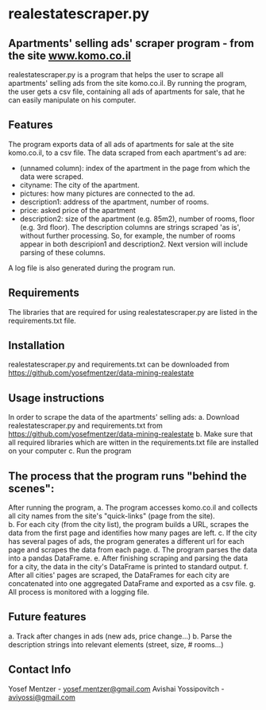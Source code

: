 # realestatescraper.py
## Apartments' selling ads' scraper program - from the site www.komo.co.il 


realestatescraper.py is a program that helps the user to scrape all apartments' selling ads from the site komo.co.il. 
By running the program, the user gets a csv file, containing all ads of apartments for sale, that he can easily manipulate on his computer.  


## Features

The program exports data of all ads of apartments for sale at the site komo.co.il, to a csv file. 
The data scraped from each apartment's ad are:
- (unnamed column): index of the apartment in the page from which the data were scraped.
- cityname: The city of the apartment.
- pictures: how many pictures are connected to the ad.
- description1: address of the apartment, number of rooms.
- price: asked price of the apartment
- description2: size of the apartment (e.g. 85m2), number of rooms, floor (e.g. 3rd floor).
The description columns are strings scraped 'as is', without further processing. So, for example, the number of rooms appear in both descripion1 and description2.
Next version will include parsing of these columns.

A log file is also generated during the program run.

## Requirements

The libraries that are required for using realestatescraper.py are listed in the requirements.txt file.


## Installation

realestatescraper.py and requirements.txt can be downloaded from https://github.com/yosefmentzer/data-mining-realestate


## Usage instructions

In order to scrape the data of the apartments' selling ads:
a. Download realestatescraper.py and requirements.txt from https://github.com/yosefmentzer/data-mining-realestate
b. Make sure that all required libraries which are witten in the requirements.txt file are installed on your computer
c. Run the program


## The process that the program runs "behind the scenes":

After running the program,
a. The program accesses komo.co.il and collects all city names from the site's "quick-links" (page from the site).  
b. For each city (from the city list), the program builds a URL, scrapes the data from the first page and identifies how many pages are left. 
c. If the city has several pages of ads, the program generates a different url for each page and scrapes the data from each page.
d. The program parses the data into a pandas DataFrame.
e. After finishing scraping and parsing the data for a city, the data in the city's DataFrame is printed to standard output.
f. After all cities' pages are scraped, the DataFrames for each city are concatenated into one aggregated DataFrame and exported as a csv file.
g. All process is monitored with a logging file.


## Future features

a. Track after changes in ads (new ads, price change...)
b. Parse the description strings into relevant elements (street, size, # rooms...)



## Contact Info

Yosef Mentzer - yosef.mentzer@gmail.com
Avishai Yossipovitch - aviyossi@gmail.com

